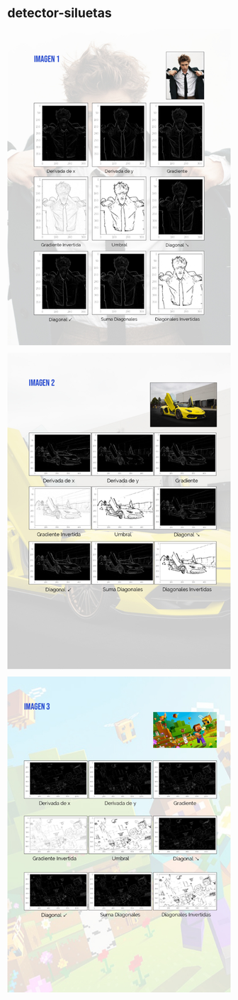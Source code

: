 # detector-siluetas

![image1](pruebas-imagenes/01.jpg)

![image2](pruebas-imagenes/02.jpg)

![image3](pruebas-imagenes/03.jpg)
